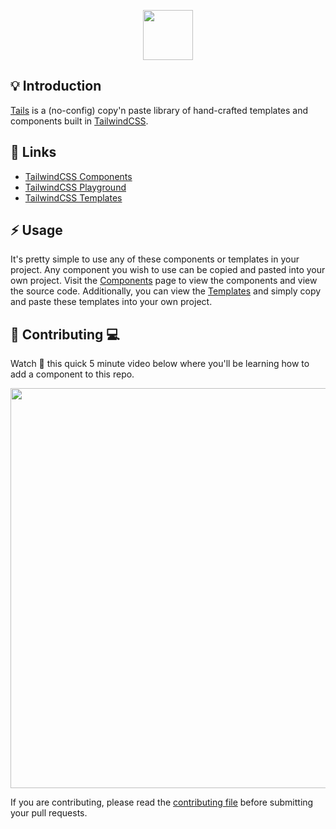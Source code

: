 <p align="center"><img src="https://cdn.devdojo.com/assets/img/tails.svg" height="80" width="auto"></p>

## 💡 Introduction

[Tails](https://devdojo.com/tails) is a (no-config) copy'n paste library of hand-crafted templates and components built in [TailwindCSS](https://tailwindcss.com). 

## 🔗 Links

- [TailwindCSS Components](https://devdojo.com/tailwindcss/components)
- [TailwindCSS Playground](https://devdojo.com/tailwindcss/playground)
- [TailwindCSS Templates](https://devdojo.com/tailwindcss/templates)

## ⚡ Usage

It's pretty simple to use any of these components or templates in your project. Any component you wish to use can be copied and pasted into your own project. Visit the [Components](https://devdojo.com/tailwindcss/components) page to view the components and view the source code. Additionally, you can view the [Templates](https://devdojo.com/tailwindcss/templates) and simply copy and paste these templates into your own project.

## 🤲 Contributing 💻

Watch 🍿 this quick 5 minute video below where you'll be learning how to add a component to this repo.

<a href="https://devdojo.com/episode/hacktoberfest-2020" target="_blank"><img src="https://cdn.devdojo.com/tails/images/hacktoberfest-png.png" width="640"></a>

If you are contributing, please read the [contributing file](CONTRIBUTING.md) before submitting your pull requests.


